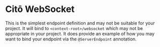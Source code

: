 # Citō WebSocket #

This is the simplest endpoint definition and may not be suitable for your project. It will bind to `<context-root>/websocket` which may not be appropriate in your project. It does provide an example of how you may want to bind your endpoint via the `@ServerEndpoint` annotation.